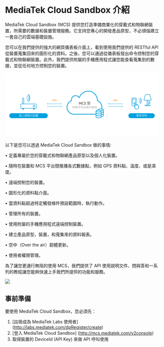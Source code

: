 # **MediaTek Cloud Sandbox 介紹**

MediaTek Cloud Sandbox (MCS) 提供您打造準備商業化的穿戴式和物聯網裝置，所需要的數據和裝置管理服務。它支持您專心的開發產品原型，不必煩惱建立一套自己的雲端基礎設施。

您可以在我們提供的強大的網頁儀表板介面上，看到使用我們提供的 RESTful API 從裝置蒐集回來的圖形化的資料。之後，您可以通過從儀表板發出命令控制您的穿戴式和物聯網裝置。此外，我們提供附屬的手機應用程式讓您能查看蒐集到的數據，並從任何地方控制您的裝置。

![](images/Introduction/img_introduction_01.png)

以下是您可以透過 MediaTek Cloud Sandbox 做的事情:

•	定義專屬於您的穿戴式和物聯網產品原型以及個人化裝置。

•	隨時在裝置和 MCS 平台間推播各式數據點，例如 GPS 資料點、溫度、或是濕度。

•	遠端控制您的裝置。

•	圖形化的資料點介面。

•	當資料點超過特定觸發條件預設範圍時，執行動作。

•	管理所有的裝置。

•	使用附屬的手機應用程式遠端控制裝置。

•	建立產品原型，裝置，和蒐集來的資料報表。

•	空中（Over the air）韌體更新。

•	使用者權限管理。


為了讓您更通行無阻的使用 MCS，我們提供了 API 使用說明文件、問與答和一系列的教程讓您能夠快速上手我們所提供的功能和服務。


![](images/Introduction/img_introduction_02.JPEG)


## **事前準備**
要使用 MediaTek Cloud Sandbox，您必須先：
1. [註冊成為 MediaTek Labs 使用者] (http://labs.mediatek.com/dpRegister/create)
2. [登入 MediaTek Cloud Sandbox] (http://mcs.mediatek.com/v2console)
3. 取得裝置的 DeviceId (API Key) 來做 API 呼叫使用
